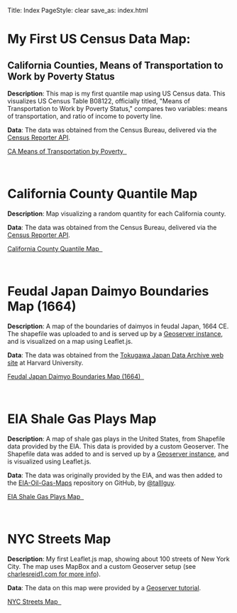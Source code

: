 Title: Index
PageStyle: clear
save_as: index.html


# My First US Census Data Map: 

## California Counties, Means of Transportation to Work by Poverty Status 

**Description**: This map is my first quantile map using US Census data. 
This visualizes US Census Table B08122, officially
titled, "Means of Transportation to Work by Poverty Status," compares two
variables: means of transportation, and ratio of income to poverty line.

**Data**: The data was obtained from the Census Bureau, delivered 
via the [Census Reporter API](https://github.com/censusreporter/censusreporter).

<a class="btn btn-info btn-large" href="cacommuterincome/">CA Means of Transportation by Poverty &nbsp; <i class="fa fa-arrow-circle-right"></i></a>

<br />



# California County Quantile Map

**Description**: Map visualizing a random quantity for each California county. 

**Data**: The data was obtained from the Census Bureau, delivered 
via the [Census Reporter API](https://github.com/censusreporter/censusreporter).

<a class="btn btn-info btn-large" href="carandom/">California County Quantile Map &nbsp; <i class="fa fa-arrow-circle-right"></i></a>

<br />



# Feudal Japan Daimyo Boundaries Map (1664)

**Description**: A map of the boundaries of daimyos in feudal Japan, 1664 CE. 
The shapefile was uploaded to and is served up by a [Geoserver instance](http://charlesreid1.com/wiki/Geodroplet), 
and is visualized on a map using Leaflet.js.

**Data**: The data was obtained from the [Tokugawa Japan Data Archive web site](http://www.fas.harvard.edu/~chgis/japan/archive/)
at Harvard University. 

<a class="btn btn-info btn-large" href="feudaljapan/">Feudal Japan Daimyo Boundaries Map (1664) &nbsp; <i class="fa fa-arrow-circle-right"></i></a>

<br />

# EIA Shale Gas Plays Map

**Description**: A map of shale gas plays in the United States, from Shapefile data provided by
the EIA. This data is provided by a custom Geoserver. The Shapefile data was added to and is
served up by a [Geoserver instance](http://charlesreid1.com/wiki/Geodroplet), and is visualized using Leaflet.js.

**Data**: The data was originally provided by the EIA, and was then added to the 
[EIA-Oil-Gas-Maps](https://github.com/talllguy/EIA-Oil-Gas-Maps) repository on GitHub,
by [@talllguy](http://github.com/talllguy).

<a class="btn btn-info btn-large" href="shalegasplays/">EIA Shale Gas Plays Map &nbsp; <i class="fa fa-arrow-circle-right"></i></a>

<br />



# NYC Streets Map

**Description**: My first Leaflet.js map, showing about 100 streets of 
New York City. The map uses MapBox and a custom 
Geoserver setup (see [charlesreid1.com for more info](http://charlesreid1.com/wiki/Geodroplet)).

**Data**: The data on this map were provided by a [Geoserver tutorial](http://docs.geoserver.org/stable/en/user/gettingstarted/web-admin-quickstart/index.html).

<a class="btn btn-info btn-large" href="nycstreets/">NYC Streets Map &nbsp; <i class="fa fa-arrow-circle-right"></i></a>



